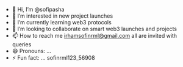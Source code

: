 - 👋 Hi, I’m @sofipasha
- 👀 I’m interested in new project launches
- 🌱 I’m currently learning web3 protocols
- 💞️ I’m looking to collaborate on smart web3 launches and projects
- 📫 How to reach me irhamsofinrml@gmail.com all are invited with queries
- 😄 Pronouns: ...
- ⚡ Fun fact: ...
sofinrml123_56908
<!---
sofipasha/sofipasha is a ✨ special ✨ repository because its `README.md` (this file) appears on your GitHub profile.
You can click the Preview link to take a look at your changes.
--->
